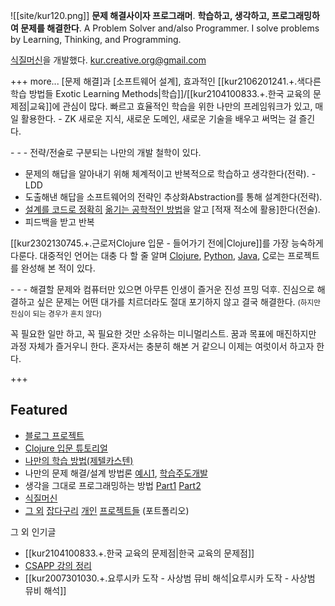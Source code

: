 ![[site/kur120.png]]
**문제 해결사이자 프로그래머**. 
**학습하고, 생각하고, 프로그래밍하여 문제를 해결한다**.
A Problem Solver and/also Programmer. 
I solve problems by Learning, Thinking, and Programming.

[식질머신](https://github.com/KUR-creative/SickZil-Machine)을 개발했다.
kur.creative.org@gmail.com
<br>

+++ more...
[문제 해결]과 [소프트웨어 설계], 효과적인 [[kur2106201241.+.색다른 학습 방법들 Exotic Learning Methods|학습]]/[[kur2104100833.+.한국 교육의 문제점|교육]]에 관심이 많다.
빠르고 효율적인 학습을 위한 나만의 프레임워크가 있고, 매일 활용한다. - ZK
새로운 지식, 새로운 도메인, 새로운 기술을 배우고 써먹는 걸 즐긴다.

\- - -
전략/전술로 구분되는 나만의 개발 철학이 있다.
- 문제의 해답을 알아내기 위해 체계적이고 반복적으로 학습하고 생각한다(전략). - LDD
- 도출해낸 해답을 소프트웨어의 전략인 추상화Abstraction를 통해 설계한다(전략).
- [설계를 코드로 정확히](https://www.youtube.com/watch?v=uk-UQf7d5UY) [옮기는 공학적인 방법](https://www.youtube.com/watch?v=xkRwR0sLwVA)을 알고 [적재 적소에 활용]한다(전술).
- 피드백을 받고 반복

[[kur2302130745.+.근로저Clojure 입문 - 들어가기 전에|Clojure]]를 가장 능숙하게 다룬다. 대중적인 언어는 대충 다 할 줄 알며 
[Clojure](https://blog.kurcreative.com/series#Blog프로젝트), [Python](https://github.com/KUR-creative/SickZil-Machine), [Java](https://github.com/KUR-creative/java-dodge), [C](https://github.com/KUR-creative/KUR-GONU)로는 프로젝트를 완성해 본 적이 있다.

\- - -
해결할 문제와 컴퓨터만 있으면 아무튼 인생이 즐거운 진성 프밍 덕후.
진심으로 해결하고 싶은 문제는 어떤 대가를 치르더라도 절대 포기하지 않고 결국 해결한다. 
<small>(하지만 진심이 되는 경우가 흔치 않다)</small>

꼭 필요한 일만 하고, 꼭 필요한 것만 소유하는 미니멀리스트.
꿈과 목표에 매진하지만 과정 자체가 즐거우니 한다.
혼자서는 충분히 해본 거 같으니 이제는 여럿이서 하고자 한다.
<!--
<small>야한 이야기 절대 아님</small>


\
인생 언어는 Clojure. 최근에 즐긴 언어는 ClojureScript.
인생 비문학은 칙센트미하이의 몰입, 숀케 아렌스의 제텔카스텐. 최근에 즐긴 비문학은 규칙없음NoRulesRules
인생 영화는 인셉션. 최근에 즐긴 드라마는 브레이킹배드, 메시아
인생 만화는 기생수, 강철의 연금술사. 최근에 즐긴 만화는 아스퍼거 그녀, 던속사, 내마위.
좋아하는 소설은 류호성의 브로큰 플라워, 늑향, 너췌먹. 최근에 즐긴 소설은 하세쿠라 이스나 것 전부, 유년기의 끝, 짱끼뚤래
입덕 애니는 중2코이. 최근에 즐긴 애니는 싸펑엣지러너.
좋아하는 방송/유튜브는 김도, 레바, 마리갤.
MIMI
인생 게임은 [팀포트리스2], 데드 스페이스, SOMA, [도타2], [문명5], [Brogue]. 최근에 즐긴 게임은 데드 바이 데이라이트. 
#toDO 브로그는 깬 이미지 연결, 그 외는 시간 알아볼 수 있는 페이지로 연결(이미지여도 됨)
-->
+++

## Featured
- [블로그 프로젝트](https://blog.kurcreative.com/series#Blog프로젝트)
- [Clojure 입문 튜토리얼](https://blog.kurcreative.com/series#Clojure입문)
- [나만의 학습 방법(제텔카스텐)](https://blog.kurcreative.com/kur2303062124)
- 나만의 문제 해결/설계 방법론 [예시1](https://blog.kurcreative.com/kur2303062251), [학습주도개발](https://blog.kurcreative.com/kur2206020921#%ED%95%99%EC%8A%B5-%EC%A3%BC%EB%8F%84-%EA%B0%9C%EB%B0%9C-Learning-Driven-Development,-LDD)
- 생각을 그대로 프로그래밍하는 방법 [Part1](https://youtu.be/uk-UQf7d5UY) [Part2](https://youtu.be/xkRwR0sLwVA)
- [식질머신](https://github.com/KUR-creative/SickZil-Machine)
- [그 외](https://github.com/KUR-creative/KUR-GONU) [잡다구리](https://github.com/KUR-creative/java-dodge) [개인](https://github.com/KUR-creative/ads_4_2-3-4-tree) [프로젝트들](https://github.com/KUR-creative/ads-final) (포트폴리오)

그 외 인기글
- [[kur2104100833.+.한국 교육의 문제점|한국 교육의 문제점]]
- [CSAPP 강의 정리](https://blog.kurcreative.com/series#CSAPP독학)
- [[kur2007301030.+.요루시카 도작 - 사상범 뮤비 해석|요루시카 도작 - 사상범 뮤비 해석]]